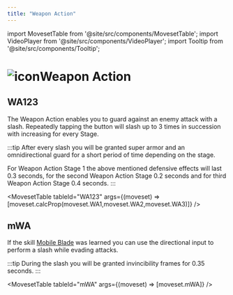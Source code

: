 ```yaml
---
title: "Weapon Action"
---
```


import MovesetTable from '@site/src/components/MovesetTable';
import VideoPlayer from '@site/src/components/VideoPlayer';
import Tooltip from '@site/src/components/Tooltip';

# <img src="/PA/38px-NGSUIWeaponActionGunblade.png" alt="icon" className="heading-icon"/>Weapon Action

## WA123
The Weapon Action enables you to guard against an enemy attack with a slash. Repeatedly tapping the button will slash up to 3 times in succession with increasing <Tooltip term="DPS" /> for every Stage.

:::tip
After every slash you will be granted super armor and an omnidirectional guard for a short period of time depending on the stage.

For Weapon Action Stage 1 the above mentioned defensive effects will last 0.3 seconds, for the second Weapon Action Stage 0.2 seconds and for third Weapon Action Stage 0.4 seconds.
:::

<VideoPlayer src="/PA/WA123.webm" />

<MovesetTable tableId="WA123" args={(moveset) => [moveset.calcProp(moveset.WA1,moveset.WA2,moveset.WA3)]} />

## mWA
If the skill [Mobile Blade](/skill-tree/skills#mobile-blade) was learned you can use the directional input to perform a slash while evading attacks.

:::tip
During the slash you will be granted invincibility frames for 0.35 seconds.
:::

<VideoPlayer src="/PA/mWA.webm" />

<MovesetTable tableId="mWA" args={(moveset) => [moveset.mWA]} />
